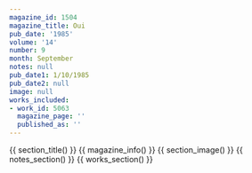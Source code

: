 ```yaml
---
magazine_id: 1504
magazine_title: Oui
pub_date: '1985'
volume: '14'
number: 9
month: September
notes: null
pub_date1: 1/10/1985
pub_date2: null
image: null
works_included:
- work_id: 5063
  magazine_page: ''
  published_as: ''
---
```


{{ section_title() }}
{{ magazine_info() }}
{{ section_image() }}
{{ notes_section() }}
{{ works_section() }}
